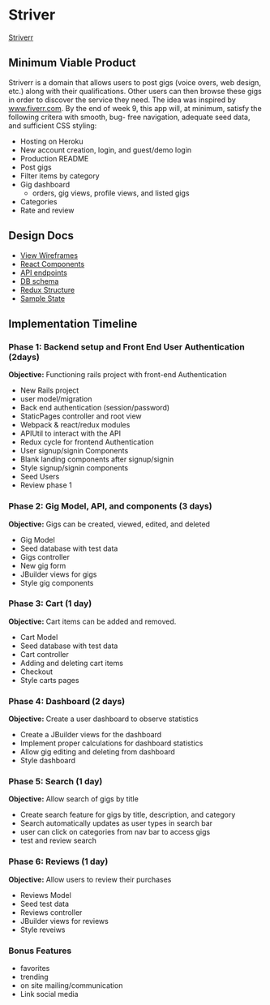 # Striver
[Striverr](www,striverr.com)

## Minimum Viable Product
Striverr is a domain that allows users to post gigs (voice overs, web design, etc.) along with their qualifications. Other users can then browse these gigs in order to discover the service they need. The idea was inspired by www.fiverr.com. By the end of week 9, this app will, at minimum, satisfy the following critera with smooth, bug- free navigation, adequate seed data, and sufficient CSS styling:

* Hosting on Heroku  
* New account creation, login, and guest/demo login  
* Production README  
* Post gigs  
* Filter items by category  
* Gig dashboard  
  * orders, gig views, profile views, and listed gigs  
* Categories  
* Rate and review  

## Design Docs
- [View Wireframes](https://github.com/yashoss/striverr/tree/master/docs/wireframes)  
- [React Components](https://github.com/yashoss/striverr/blob/master/docs/component-hierarchy.md)  
- [API endpoints](https://github.com/yashoss/striverr/blob/master/docs/api-endpoints.md)  
- [DB schema](https://github.com/yashoss/striverr/blob/master/docs/schema.md)  
- [Redux Structure](https://github.com/yashoss/striverr/blob/master/docs/redux-structure.md)  
- [Sample State](https://github.com/yashoss/striverr/blob/master/docs/sample-state.md)  

## Implementation Timeline

### Phase 1: Backend setup and Front End User Authentication (2days)

**Objective:** Functioning rails project with front-end Authentication

* New Rails project
* user model/migration
* Back end authentication (session/password)
* StaticPages controller and root view
* Webpack & react/redux modules
* APIUtil to interact with the API
* Redux cycle for frontend Authentication
* User signup/signin Components
* Blank landing components after signup/signin
* Style signup/signin components
* Seed Users
* Review phase 1

### Phase 2: Gig Model, API, and components (3 days)

**Objective:** Gigs can be created, viewed, edited, and deleted

* Gig Model
* Seed database with test data
* Gigs controller
* New gig form
* JBuilder views for gigs
* Style gig components

### Phase 3: Cart (1 day)

**Objective:** Cart items can be added and removed.

* Cart Model
* Seed database with test data
* Cart controller
* Adding and deleting cart items
* Checkout
* Style carts pages

### Phase 4: Dashboard (2 days)

**Objective:** Create a user dashboard to observe statistics

* Create a JBuilder views for the dashboard
* Implement proper calculations for dashboard statistics
* Allow gig editing and deleting from dashboard
* Style dashboard

### Phase 5: Search (1 day)

**Objective:** Allow search of gigs by title
* Create search feature for gigs by title, description, and category
* Search automatically updates as user types in search bar
* user can click on categories from nav bar to access gigs
* test and review search

### Phase 6: Reviews (1 day)

**Objective:** Allow users to review their purchases

* Reviews Model
* Seed test data
* Reviews controller
* JBuilder views for reviews
* Style reveiws

### Bonus Features

* favorites
* trending
* on site mailing/communication
* Link social media
